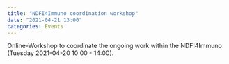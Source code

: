 ```yaml
---
title: "NDFI4Immuno coordination workshop"
date: "2021-04-21 13:00"
categories: Events
---
```


Online-Workshop to coordinate the ongoing work within the NDFI4Immuno (Tuesday 2021-04-20 10:00 - 14:00).
